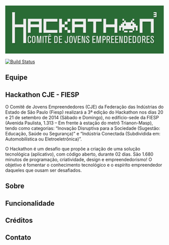 <p align="center" >
  <img src="https://raw.githubusercontent.com/ezefranca/Hackathon-3-CJE/master/others/logo.png" alt="Hackathon" title="Hackathon">
</p>

[![Build Status](https://travis-ci.org/AFNetworking/AFNetworking.svg)](https://travis-ci.org/AFNetworking/AFNetworking)

## Equipe

## Hackathon CJE - FIESP

O Comitê de Jovens Empreendedores (CJE) da Federação das Indústrias do Estado de São Paulo (Fiesp) realizará a 3ª edição do Hackathon nos dias 20 e 21 de setembro de 2014 (Sábado e Domingo), no edifício-sede da FIESP (Avenida Paulista, 1.313 – Em frente à estação do metrô Trianon-Masp), tendo como categorias: “Inovação Disruptiva para a Sociedade (Sugestão: Educação, Saúde ou Segurança)” e “Indústria Conectada (Subdividida em: Automobilística ou Eletroeletrônica)”.

O Hackathon é um desafio que propõe a criação de uma solução tecnológica (aplicativo), com código aberto, durante 02 dias. São 1.680 minutos de programação, criatividade, design e empreendedorismo! O objetivo é fomentar o conhecimento tecnológico e o espírito empreendedor daqueles que ousam ser desafiados.

## Sobre

## Funcionalidade

## Créditos

## Contato
